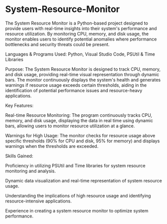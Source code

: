 # System-Resource-Monitor
The System Resource Monitor is a Python-based project designed to provide users with real-time insights into their system's performance and resource utilization. By monitoring CPU, memory, and disk usage, the monitor enables users to identify potential anomalies where performance bottlenecks and security threats could be present. 

Languages & Programs Used: Python, Visual Studio Code, PSUtil & Time Libraries

Purpose: The System Resource Monitor is designed to track CPU, memory, and disk usage, providing real-time visual representation through dynamic bars. The monitor continuously displays the system's health and generates warnings if resource usage exceeds certain thresholds, aiding in the identification of potential performance issues and resource-heavy applications.

Key Features:

Real-time Resource Monitoring: The program continuously tracks CPU, memory, and disk usage, displaying the data in real time using dynamic bars, allowing users to monitor resource utilization at a glance.

Warnings for High Usage: The monitor checks for resource usage above specific thresholds (90% for CPU and disk, 95% for memory) and displays warnings when the thresholds are exceeded.

Skills Gained:

Proficiency in utilizing PSUtil and Time libraries for system resource monitoring and analysis.

Dynamic data visualization and real-time representation of system resource usage.

Understanding the implications of high resource usage and identifying resource-intensive applications.

Experience in creating a system resource monitor to optimize system performance.
